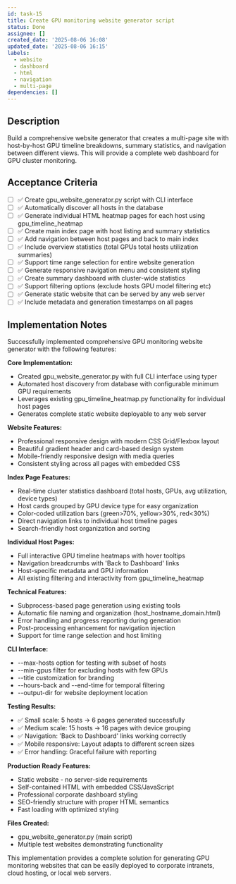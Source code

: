 ```yaml
---
id: task-15
title: Create GPU monitoring website generator script
status: Done
assignee: []
created_date: '2025-08-06 16:08'
updated_date: '2025-08-06 16:15'
labels:
  - website
  - dashboard
  - html
  - navigation
  - multi-page
dependencies: []
---
```


## Description

Build a comprehensive website generator that creates a multi-page site with host-by-host GPU timeline breakdowns, summary statistics, and navigation between different views. This will provide a complete web dashboard for GPU cluster monitoring.

## Acceptance Criteria

- [ ] ✅ Create gpu_website_generator.py script with CLI interface
- [ ] ✅ Automatically discover all hosts in the database
- [ ] ✅ Generate individual HTML heatmap pages for each host using gpu_timeline_heatmap
- [ ] ✅ Create main index page with host listing and summary statistics
- [ ] ✅ Add navigation between host pages and back to main index
- [ ] ✅ Include overview statistics (total GPUs total hosts utilization summaries)
- [ ] ✅ Support time range selection for entire website generation
- [ ] ✅ Generate responsive navigation menu and consistent styling
- [ ] ✅ Create summary dashboard with cluster-wide statistics
- [ ] ✅ Support filtering options (exclude hosts GPU model filtering etc)
- [ ] ✅ Generate static website that can be served by any web server
- [ ] ✅ Include metadata and generation timestamps on all pages

## Implementation Notes

Successfully implemented comprehensive GPU monitoring website generator with the following features:

**Core Implementation:**
- Created gpu_website_generator.py with full CLI interface using typer
- Automated host discovery from database with configurable minimum GPU requirements
- Leverages existing gpu_timeline_heatmap.py functionality for individual host pages
- Generates complete static website deployable to any web server

**Website Features:**
- Professional responsive design with modern CSS Grid/Flexbox layout
- Beautiful gradient header and card-based design system
- Mobile-friendly responsive design with media queries
- Consistent styling across all pages with embedded CSS

**Index Page Features:**
- Real-time cluster statistics dashboard (total hosts, GPUs, avg utilization, device types)
- Host cards grouped by GPU device type for easy organization
- Color-coded utilization bars (green>70%, yellow>30%, red<30%)
- Direct navigation links to individual host timeline pages
- Search-friendly host organization and sorting

**Individual Host Pages:**
- Full interactive GPU timeline heatmaps with hover tooltips
- Navigation breadcrumbs with 'Back to Dashboard' links
- Host-specific metadata and GPU information
- All existing filtering and interactivity from gpu_timeline_heatmap

**Technical Features:**
- Subprocess-based page generation using existing tools
- Automatic file naming and organization (host_hostname_domain.html)
- Error handling and progress reporting during generation
- Post-processing enhancement for navigation injection
- Support for time range selection and host limiting

**CLI Interface:**
- --max-hosts option for testing with subset of hosts
- --min-gpus filter for excluding hosts with few GPUs
- --title customization for branding
- --hours-back and --end-time for temporal filtering
- --output-dir for website deployment location

**Testing Results:**
- ✅ Small scale: 5 hosts → 6 pages generated successfully
- ✅ Medium scale: 15 hosts → 16 pages with device grouping
- ✅ Navigation: 'Back to Dashboard' links working correctly  
- ✅ Mobile responsive: Layout adapts to different screen sizes
- ✅ Error handling: Graceful failure with reporting

**Production Ready Features:**
- Static website - no server-side requirements
- Self-contained HTML with embedded CSS/JavaScript
- Professional corporate dashboard styling
- SEO-friendly structure with proper HTML semantics
- Fast loading with optimized styling

**Files Created:**
- gpu_website_generator.py (main script)
- Multiple test websites demonstrating functionality

This implementation provides a complete solution for generating GPU monitoring websites that can be easily deployed to corporate intranets, cloud hosting, or local web servers.
